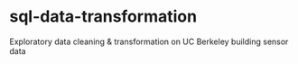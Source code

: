 # sql-data-transformation
Exploratory data cleaning &amp; transformation on UC Berkeley building sensor data 
